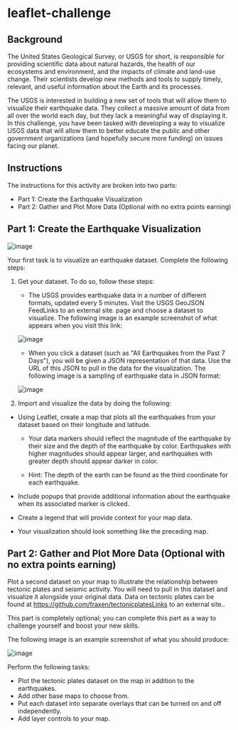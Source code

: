 # leaflet-challenge

## Background
The United States Geological Survey, or USGS for short, is responsible for providing scientific data about natural hazards, the health of our ecosystems and environment, and the impacts of climate and land-use change. Their scientists develop new methods and tools to supply timely, relevant, and useful information about the Earth and its processes.

The USGS is interested in building a new set of tools that will allow them to visualize their earthquake data. They collect a massive amount of data from all over the world each day, but they lack a meaningful way of displaying it. In this challenge, you have been tasked with developing a way to visualize USGS data that will allow them to better educate the public and other government organizations (and hopefully secure more funding) on issues facing our planet.

## Instructions
The instructions for this activity are broken into two parts:

  * Part 1: Create the Earthquake Visualization
  * Part 2: Gather and Plot More Data (Optional with no extra points earning)

## Part 1: Create the Earthquake Visualization

![image](https://user-images.githubusercontent.com/116117065/219474512-a91799bb-1a99-4033-928a-168c208b06b8.png)


Your first task is to visualize an earthquake dataset. Complete the following steps:

1. Get your dataset. To do so, follow these steps:

      * The USGS provides earthquake data in a number of different formats, updated every 5 minutes. Visit the USGS GeoJSON FeedLinks to an external site. page and
      choose a dataset to visualize. The following image is an example screenshot of what appears when you visit this link:
      
      ![image](https://user-images.githubusercontent.com/116117065/219473420-25780e19-e2e2-49fa-8249-57f353fc88e7.png)


      * When you click a dataset (such as "All Earthquakes from the Past 7 Days"), you will be given a JSON representation of that data. Use the URL of this JSON to
      pull in the data for the visualization. The following image is a sampling of earthquake data in JSON format:
      
      ![image](https://user-images.githubusercontent.com/116117065/219473682-5f702405-bdca-4dca-9f3b-ad65719aed04.png)

2. Import and visualize the data by doing the following:

  * Using Leaflet, create a map that plots all the earthquakes from your dataset based on their longitude and latitude.

       * Your data markers should reflect the magnitude of the earthquake by their size and the depth of the earthquake by color. Earthquakes with higher
           magnitudes should appear larger, and earthquakes with greater depth should appear darker in color.
           
       * Hint: The depth of the earth can be found as the third coordinate for each earthquake.

  * Include popups that provide additional information about the earthquake when its associated marker is clicked.
  * Create a legend that will provide context for your map data.
  * Your visualization should look something like the preceding map.
  
  
## Part 2: Gather and Plot More Data (Optional with no extra points earning)
Plot a second dataset on your map to illustrate the relationship between tectonic plates and seismic activity. You will need to pull in this dataset and visualize it alongside your original data. Data on tectonic plates can be found at https://github.com/fraxen/tectonicplatesLinks to an external site..

This part is completely optional; you can complete this part as a way to challenge yourself and boost your new skills.

The following image is an example screenshot of what you should produce:

![image](https://user-images.githubusercontent.com/116117065/219474630-ce792457-efd0-4967-8bda-d3a6782eeff7.png)


Perform the following tasks:

  * Plot the tectonic plates dataset on the map in addition to the earthquakes.
  * Add other base maps to choose from.
  * Put each dataset into separate overlays that can be turned on and off independently.
  * Add layer controls to your map.
      
      

